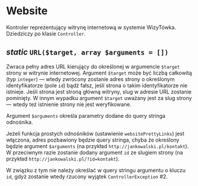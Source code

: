 Website
===

Kontroler reprezentujący witrynę internetową w systemie WizyTówka. Dziedziczy po klasie `Controller`.

## *static* `URL($target, array $arguments = [])`

Zwraca pełny adres URL kierujący do określonej w argumencie `$target` strony w witrynie internetowej. Argument `$target` może być liczbą całkowitą (typ `integer`) — wtedy zwrócony zostanie adres strony o określonym identyfikatorze (pole `id`) bądź fałsz, jeśli strona o takim identyfikatorze nie istnieje. Jeśli strona jest stroną główną witryny, slug w adresie URL zostanie pominięty. W innym wypadku argument `$target` uważany jest za slug strony — wtedy też istnienie strony nie jest weryfikowane.

Argument `$arguments` określa parametry dodane do query stringa odnośnika.

Jeżeli funkcja prostych odnośników (ustawienie `websitePrettyLinks`) jest włączona, adres pozbawiony będzie query stringa, chyba że określony będzie argument `$arguments` (na przykład `http://jankowalski.pl/kontakt`). W przeciwnym razie zostanie dodany argument `id` ze slugiem strony (na przykład `http://jankowalski.pl/?id=kontakt`).

W związku z tym nie należy określać w query stringu argumentu o kluczu `id`, gdyż zostanie wtedy rzucony wyjątek `ControllerException` #2.